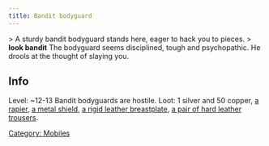 ```yaml
---
title: Bandit bodyguard
---
```


\> A sturdy bandit bodyguard stands here, eager to hack you to pieces.
\> **look bandit**
The bodyguard seems disciplined, tough and psychopathic. He drools at
the thought of slaying you.

## Info

Level: ~12-13
Bandit bodyguards are hostile.
Loot: 1 silver and 50 copper, [a rapier](a_rapier "wikilink"), [a metal
shield](a_metal_shield "wikilink"), [a rigid leather
breastplate](a_rigid_leather_breastplate "wikilink"), [a pair of hard
leather trousers](a_pair_of_hard_leather_trousers "wikilink").

[Category: Mobiles](Category:_Mobiles "wikilink")